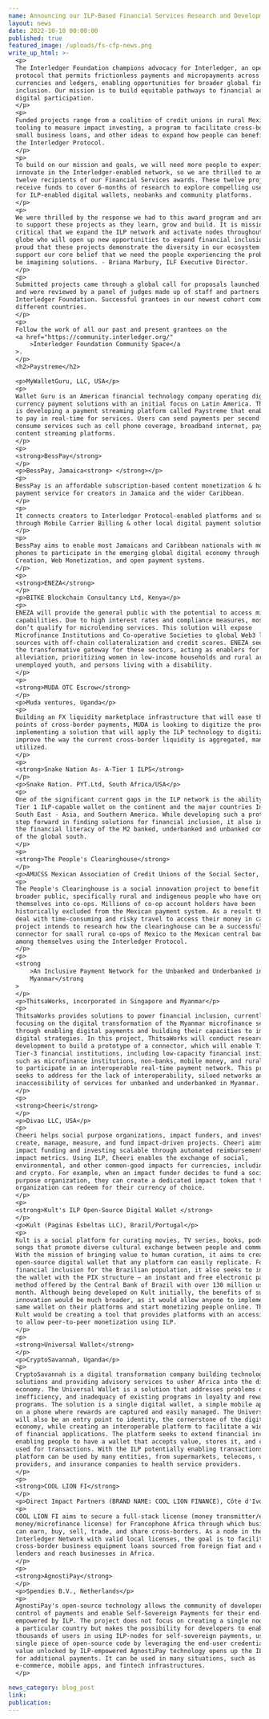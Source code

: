 ```yaml
---
name: Announcing our ILP-Based Financial Services Research and Development Grants
layout: news
date: 2022-10-10 00:00:00
published: true
featured_image: /uploads/fs-cfp-news.png
write_up_html: >-
  <p>
  The Interledger Foundation champions advocacy for Interledger, an open
  protocol that permits frictionless payments and micropayments across
  currencies and ledgers, enabling opportunities for broader global financial
  inclusion. Our mission is to build equitable pathways to financial access and
  digital participation.
  </p>
  <p>
  Funded projects range from a coalition of credit unions in rural Mexico,
  tooling to measure impact investing, a program to facilitate cross-border
  small business loans, and other ideas to expand how people can benefit from
  the Interledger Protocol.
  </p>
  <p>
  To build on our mission and goals, we will need more people to experiment and
  innovate in the Interledger-enabled network, so we are thrilled to announce
  twelve recipients of our Financial Services awards. These twelve projects will
  receive funds to cover 6-months of research to explore compelling use cases
  for ILP-enabled digital wallets, neobanks and community platforms.
  </p>
  <p>
  We were thrilled by the response we had to this award program and are excited
  to support these projects as they learn, grow and build. It is mission
  critical that we expand the ILP network and activate nodes throughout the
  globe who will open up new opportunities to expand financial inclusion. I am
  proud that these projects demonstrate the diversity in our ecosystem and
  support our core belief that we need the people experiencing the problems to
  be imagining solutions. - Briana Marbury, ILF Executive Director.
  </p>
  <p>
  Submitted projects came through a global call for proposals launched in June
  and were reviewed by a panel of judges made up of staff and partners of the
  Interledger Foundation. Successful grantees in our newest cohort come from ten
  different countries.
  </p>
  <p>
  Follow the work of all our past and present grantees on the
  <a href="https://community.interledger.org/"
      >Interledger Foundation Community Space</a
  >.
  </p>
  <h2>Paystreme</h2>

  <p>MyWalletGuru, LLC, USA</p>
  <p>
  Wallet Guru is an American financial technology company operating digital
  currency payment solutions with an initial focus on Latin America. The company
  is developing a payment streaming platform called Paystreme that enables users
  to pay in real-time for services. Users can send payments per second as they
  consume services such as cell phone coverage, broadband internet, pay TV, and
  content streaming platforms.
  </p>
  <p>
  <strong>BessPay</strong>
  </p>
  <p>BessPay, Jamaica<strong> </strong></p>
  <p>
  BessPay is an affordable subscription-based content monetization & hassle-free
  payment service for creators in Jamaica and the wider Caribbean.
  </p>
  <p>
  It connects creators to Interledger Protocol-enabled platforms and services
  through Mobile Carrier Billing & other local digital payment solutions.
  </p>
  <p>
  BessPay aims to enable most Jamaicans and Caribbean nationals with mobile
  phones to participate in the emerging global digital economy through Content
  Creation, Web Monetization, and open payment systems.
  </p>
  <p>
  <strong>ENEZA</strong>
  </p>
  <p>BITKE Blockchain Consultancy Ltd, Kenya</p>
  <p>
  ENEZA will provide the general public with the potential to access microcredit
  capabilities. Due to high interest rates and compliance measures, most people
  don’t qualify for microlending services. This solution will expose
  Microfinance Institutions and Co-operative Societies to global Web3 lending
  sources with off-chain collateralization and credit scores. ENEZA seeks to be
  the transformative gateway for these sectors, acting as enablers for poverty
  alleviation, prioritizing women in low-income households and rural areas,
  unemployed youth, and persons living with a disability.
  </p>
  <p>
  <strong>MUDA OTC Escrow</strong>
  </p>
  <p>Muda ventures, Uganda</p>
  <p>
  Building an FX liquidity marketplace infrastructure that will ease the pain
  points of cross-border payments, MUDA is looking to digitize the process by
  implementing a solution that will apply the ILP technology to digitize and
  improve the way the current cross-border liquidity is aggregated, managed, and
  utilized.
  </p>
  <p>
  <strong>Snake Nation As- A-Tier 1 ILPS</strong>
  </p>
  <p>Snake Nation. PYT.Ltd, South Africa/USA</p>
  <p>
  One of the significant current gaps in the ILP network is the ability to use a
  Tier 1 ILP-capable wallet on the continent and the major countries In Europe,
  South East - Asia, and Southern America. While developing such a protocol is a
  step forward in finding solutions for financial inclusion, it also increases
  the financial literacy of the M2 banked, underbanked and unbanked communities
  of the global south.
  </p>
  <p>
  <strong>The People's Clearinghouse</strong>
  </p>
  <p>AMUCSS Mexican Association of Credit Unions of the Social Sector, Mexico</p>
  <p>
  The People's Clearinghouse is a social innovation project to benefit the
  broader public, specifically rural and indigenous people who have organized
  themselves into co-ops. Millions of co-op account holders have been
  historically excluded from the Mexican payment system. As a result they must
  deal with time-consuming and risky travel to access their money in cash. This
  project intends to research how the clearinghouse can be a successful
  connector for small rural co-ops of Mexico to the Mexican central bank and
  among themselves using the Interledger Protocol.
  </p>
  <p>
  <strong
      >An Inclusive Payment Network for the Unbanked and Underbanked in
      Myanmar</strong
  >
  </p>
  <p>ThitsaWorks, incorporated in Singapore and Myanmar</p>
  <p>
  ThitsaWorks provides solutions to power financial inclusion, currently
  focusing on the digital transformation of the Myanmar microfinance sector
  through enabling digital payments and building their capacities to implement
  digital strategies. In this project, ThitsaWorks will conduct research and
  development to build a prototype of a connector, which will enable Tier-2 and
  Tier-3 financial institutions, including low-capacity financial institutions
  such as microfinance institutions, non-banks, mobile money, and rural banks,
  to participate in an interoperable real-time payment network. This project
  seeks to address for the lack of interoperability, siloed networks and
  inaccessibility of services for unbanked and underbanked in Myanmar.
  </p>
  <p>
  <strong>Cheeri</strong>
  </p>
  <p>Divao LLC, USA</p>
  <p>
  Cheeri helps social purpose organizations, impact funders, and investors
  create, manage, measure, and fund impact-driven projects. Cheeri aims to make
  impact funding and investing scalable through automated reimbursement based on
  impact metrics. Using ILP, Cheeri enables the exchange of social,
  environmental, and other common-good impacts for currencies, including fiat
  and crypto. For example, when an impact funder decides to fund a social
  purpose organization, they can create a dedicated impact token that the funded
  organization can redeem for their currency of choice.
  </p>
  <p>
  <strong>Kult's ILP Open-Source Digital Wallet </strong>
  </p>
  <p>Kult (Paginas Esbeltas LLC), Brazil/Portugal</p>
  <p>
  Kult is a social platform for curating movies, TV series, books, podcasts, and
  songs that promote diverse cultural exchange between people and communities.
  With the mission of bringing value to human curation, it aims to create an
  open-source digital wallet that any platform can easily replicate. Focusing on
  financial inclusion for the Brazilian population, it also seeks to integrate
  the wallet with the PIX structure – an instant and free electronic payment
  method offered by the Central Bank of Brazil with over 130 million users per
  month. Although being developed on Kult initially, the benefits of such
  innovation would be much broader, as it would allow anyone to implement the
  same wallet on their platforms and start monetizing people online. Therefore,
  Kult would be creating a tool that provides platforms with an accessible way
  to allow peer-to-peer monetization using ILP.
  </p>
  <p>
  <strong>Universal Wallet</strong>
  </p>
  <p>CryptoSavannah, Uganda</p>
  <p>
  CryptoSavannah is a digital transformation company building technology
  solutions and providing advisory services to usher Africa into the digital
  economy. The Universal Wallet is a solution that addresses problems of delays,
  inefficiency, and inadequacy of existing programs in loyalty and rewards
  programs. The solution is a single digital wallet, a simple mobile application
  on a phone where rewards are captured and easily managed. The Universal Wallet
  will also be an entry point to identity, the cornerstone of the digital
  economy, while creating an interoperable platform to facilitate a wide range
  of financial applications. The platform seeks to extend financial inclusion by
  enabling people to have a wallet that accepts value, stores it, and can be
  used for transactions. With the ILP potentially enabling transactions, the
  platform can be used by many entities, from supermarkets, telecoms, utility
  providers, and insurance companies to health service providers.
  </p>
  <p>
  <strong>COOL LION FI</strong>
  </p>
  <p>Direct Impact Partners (BRAND NAME: COOL LION FINANCE), Côte d'Ivoire</p>
  <p>
  COOL LION FI aims to secure a full-stack license (money transmitter/electronic
  money/microfinance license) for Francophone Africa through which businesses
  can earn, buy, sell, trade, and share cross-borders. As a node in the
  Interledger Network with valid local licenses, the goal is to facilitate
  cross-border business equipment loans sourced from foreign fiat and crypto
  lenders and reach businesses in Africa.
  </p>
  <p>
  <strong>AgnostiPay</strong>
  </p>
  <p>Spendies B.V., Netherlands</p>
  <p>
  AgnostiPay's open-source technology allows the community of developers to take
  control of payments and enable Self-Sovereign Payments for their end-users -
  empowered by ILP. The project does not focus on creating a single node within
  a particular country but makes the possibility for developers to enable
  thousands of users in using ILP-nodes for self-sovereign payments, using a
  single piece of open-source code by leveraging the end-user credentials. The
  value unlocked by ILP-empowered AgnostiPay technology opens up the ILP network
  for additional payments. It can be used in many situations, such as
  e-commerce, mobile apps, and fintech infrastructures.
  </p>

news_category: blog_post
link:
publication:
---
```


